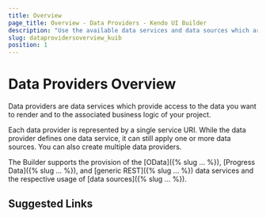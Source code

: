 ```yaml
---
title: Overview
page_title: Overview - Data Providers - Kendo UI Builder
description: "Use the available data services and data sources which are supported by the Kendo UI Builder tool for creating and managing Angular and AngularJS-based web applications."
slug: dataprovidersoverview_kuib
position: 1
---
```


# Data Providers Overview

Data providers are data services which provide access to the data you want to render and to the associated business logic of your project.

Each data provider is represented by a single service URI. While the data provider defines one data service, it can still apply one or more data sources. You can also create multiple data providers.

The Builder supports the provision of the [OData]({% slug ... %}), [Progress Data]({% slug ... %}), and [generic REST]({% slug ... %}) data services and the respective usage of [data sources]({% slug ... %}).

## Suggested Links

